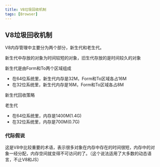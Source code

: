 ```yaml
---
title: V8垃圾回收机制
tags: [Browser]
---
```


## V8垃圾回收机制

V8内存管理中主要分为两个部分，新生代和老生代。

新生代中存放的对象为时间较短的对象，旧生代存放的是时间较久的对象

新生代是由Form和To两个区域组成
- 在64位系统里，新生代内存是32M，Form和To区域各占16M
- 在32位系统里，新生代内存是16M，Form和To区域各占8M

新生代回收策略






老生代
- 在64位系统里，内存是1400M(1.4G)
- 在32位系统里，内存是700M(0.7G)



### 代际假说

这是V8中比较重要的术语，表示很多对象在内存中存在的时间很短，内存中的对象一经分配，内存空间就变得不可访问的了。（这个说法适用了大多数的动态语言，不止V8和JS）